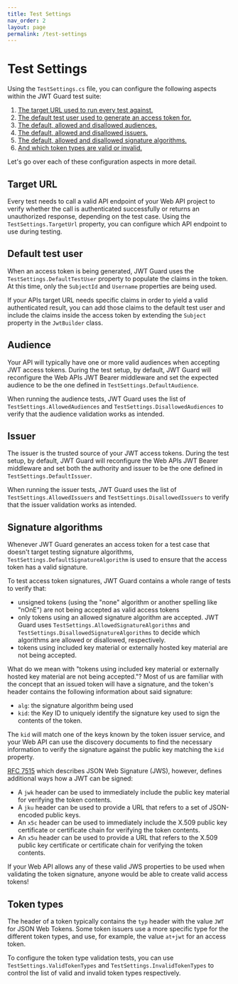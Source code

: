 ```yaml
---
title: Test Settings
nav_order: 2
layout: page
permalink: /test-settings
---
```


# Test Settings

Using the `TestSettings.cs` file, you can configure the following aspects within the JWT Guard test suite:

1. [The target URL used to run every test against.](#target-url)
2. [The default test user used to generate an access token for.](#default-test-user)
3. [The default, allowed and disallowed audiences.](#audience)
4. [The default, allowed and disallowed issuers.](#issuer)
5. [The default, allowed and disallowed signature algorithms.](#signature-algorithms)
6. [And which token types are valid or invalid.](#token-types)

Let's go over each of these configuration aspects in more detail.

## Target URL

Every test needs to call a valid API endpoint of your Web API project to verify whether the call is authenticated successfully or returns an unauthorized response, depending on the test case. Using the `TestSettings.TargetUrl` property, you can configure which API endpoint to use during testing.

## Default test user

When an access token is being generated, JWT Guard uses the `TestSettings.DefaultTestUser` property to populate the claims in the token. 
At this time, only the `SubjectId` and `Username` properties are being used. 

If your APIs target URL needs specific claims in order to yield a valid authenticated result, you can add those claims to the default test user and include the claims inside the access token by extending the `Subject` property in the `JwtBuilder` class.

## Audience

Your API will typically have one or more valid audiences when accepting JWT access tokens.
During the test setup, by default, JWT Guard will reconfigure the Web APIs JWT Bearer middleware and set the expected audience to be the one defined in `TestSettings.DefaultAudience`. 

When running the audience tests, JWT Guard uses the list of `TestSettings.AllowedAudiences` and `TestSettings.DisallowedAudiences` to verify that the audience validation works as intended.

## Issuer

The issuer is the trusted source of your JWT access tokens.
During the test setup, by default, JWT Guard will reconfigure the Web APIs JWT Bearer middleware and set both the authority and issuer to be the one defined in `TestSettings.DefaultIssuer`.

When running the issuer tests, JWT Guard uses the list of `TestSettings.AllowedIssuers` and `TestSettings.DisallowedIssuers` to verify that the issuer validation works as intended.

## Signature algorithms

Whenever JWT Guard generates an access token for a test case that doesn't target testing signature algorithms, `TestSettings.DefaultSignatureAlgorithm` is used to ensure that the access token has a valid signature.

To test access token signatures, JWT Guard contains a whole range of tests to verify that:
- unsigned tokens (using the "none" algorithm or another spelling like "nOnE") are not being accepted as valid access tokens
- only tokens using an allowed signature algorithm are accepted. JWT Guard uses `TestSettings.AllowedSignatureAlgorithms` and `TestSettings.DisallowedSignatureAlgorithms` to decide which algorithms are allowed or disallowed, respectively.
- tokens using included key material or externally hosted key material are not being accepted.

What do we mean with "tokens using included key material or externally hosted key material are not being accepted."? 
Most of us are familiar with the concept that an issued token will have a signature, and the token's header contains the following information about said signature:
- `alg`: the signature algorithm being used
- `kid`: the Key ID to uniquely identify the signature key used to sign the contents of the token.

The `kid` will match one of the keys known by the token issuer service, and your Web API can use the discovery documents to find the necessary information to verify the signature against the public key matching the `kid` property.

[RFC 7515](https://datatracker.ietf.org/doc/html/rfc7515) which describes JSON Web Signature (JWS), however, defines additional ways how a JWT can be signed:
- A `jwk` header can be used to immediately include the public key material for verifying the token contents.
- A `jku` header can be used to provide a URL that refers to a set of JSON-encoded public keys.
- An `x5c` header can be used to immediately include the X.509 public key certificate or certificate chain for verifying the token contents.
- An `x5u` header can be used to provide a URL that refers to the X.509 public key certificate or certificate chain for verifying the token contents.

If your Web API allows any of these valid JWS properties to be used when validating the token signature, anyone would be able to create valid access tokens!

## Token types

The header of a token typically contains the `typ` header with the value `JWT` for JSON Web Tokens. Some token issuers use a more specific type for the different token types, and use, for example, the value `at+jwt` for an access token.

To configure the token type validation tests, you can use `TestSettings.ValidTokenTypes` and `TestSettings.InvalidTokenTypes` to control the list of valid and invalid token types respectively.